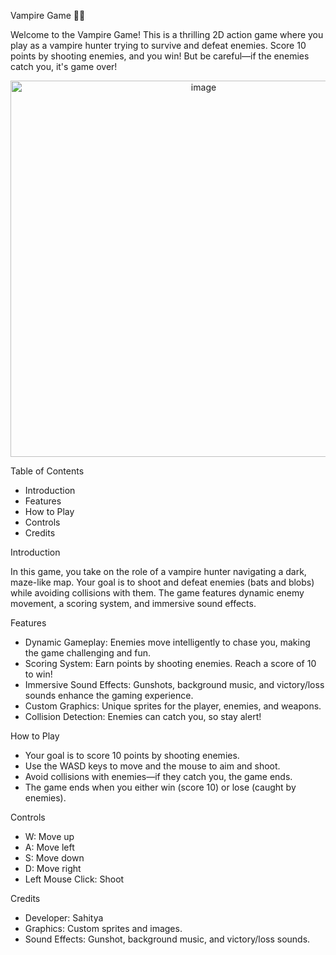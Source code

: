 Vampire Game 🧛‍♂️

Welcome to the Vampire Game! This is a thrilling 2D action game where you play as a vampire hunter trying to survive and defeat enemies. Score 10 points by shooting enemies, and you win! But be careful—if the enemies catch you, it's game over!
<p align="center">
<img width="602" class="center" alt="image" src="https://github.com/user-attachments/assets/22e6c1df-3ab3-4a55-9245-ede0d0dab510" /></p>
Table of Contents

- Introduction
- Features
- How to Play
- Controls
- Credits


Introduction

In this game, you take on the role of a vampire hunter navigating a dark, maze-like map. Your goal is to shoot and defeat enemies (bats and blobs) while avoiding collisions with them. The game features dynamic enemy movement, a scoring system, and immersive sound effects.

Features

- Dynamic Gameplay: Enemies move intelligently to chase you, making the game challenging and fun.
- Scoring System: Earn points by shooting enemies. Reach a score of 10 to win!
- Immersive Sound Effects: Gunshots, background music, and victory/loss sounds enhance the gaming experience.
- Custom Graphics: Unique sprites for the player, enemies, and weapons.
- Collision Detection: Enemies can catch you, so stay alert!

How to Play

- Your goal is to score 10 points by shooting enemies.
- Use the WASD keys to move and the mouse to aim and shoot.
- Avoid collisions with enemies—if they catch you, the game ends.
- The game ends when you either win (score 10) or lose (caught by enemies).

Controls

- W: Move up
- A: Move left
- S: Move down
- D: Move right
- Left Mouse Click: Shoot

Credits

- Developer: Sahitya
- Graphics: Custom sprites and images.
- Sound Effects: Gunshot, background music, and victory/loss sounds.



